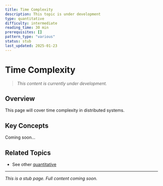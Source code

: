 ```yaml
---
title: Time Complexity
description: This topic is under development
type: quantitative
difficulty: intermediate
reading_time: 30 min
prerequisites: []
pattern_type: "various"
status: stub
last_updated: 2025-01-23
---
```



# Time Complexity

> *This content is currently under development.*

## Overview

This page will cover time complexity in distributed systems.

## Key Concepts

Coming soon...

## Related Topics

- See other [quantitative](/index/)

---

*This is a stub page. Full content coming soon.*
